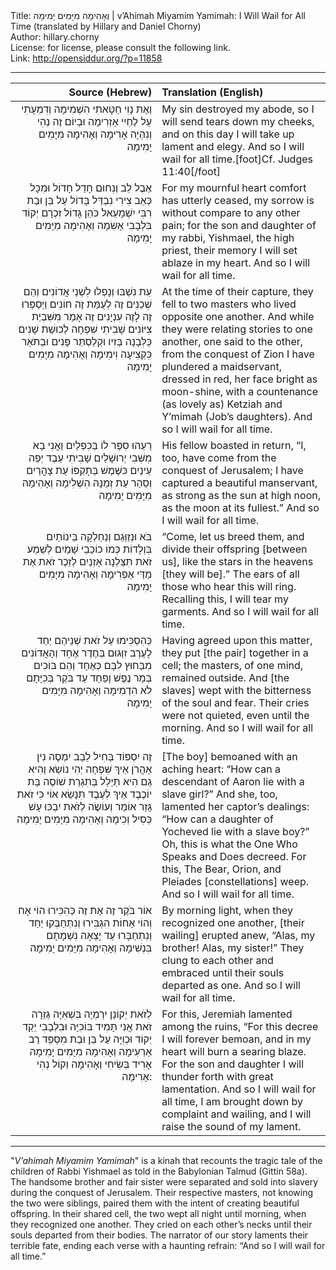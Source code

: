 <html>
<head></head>
<body>
Title: וְאָהִימָה מִיָּמִים יָמִימָה | v’Ahimah Miyamim Yamimah: I Will Wail for All Time (translated by Hillary and Daniel Chorny)<br />
Author: hillary.chorny<br />
License: for license, please consult the following link.<br />
Link: <a href="http://opensiddur.org/?p=11858">http://opensiddur.org/?p=11858</a>
<p />
<hr />

<table  class="copyright" style="margin-left: auto;margin-right: auto;" class="draggable">
<thead><tr><th id="x" style="text-align: right;">Source (Hebrew)</th><th style="text-align: left;">Translation (English)</th></tr></thead>
<tbody>
<tr><td style="vertical-align: top;" width="46%">
<div class="liturgy" style="text-align: right;"><span lang="he">
וְאֶת נָוִי חַטָּאתִי הִשְׁמִימָה 
וְדִמְעָתִי עַל לֶחְיִי אַזְרִימָה 
וּבְיוֹם זֶה נְהִי וְנִהְיָה אָרִימָה 
וְאָהִימָה מִיָּמִים יָמִימָה 
</span></div>
</td>
 
<td style="vertical-align:top;" width="53%">
<div class="english">
My sin destroyed my abode, 
so I will send tears down my cheeks, 
and on this day I will take up lament and elegy. 
And so I will wail for all time.[foot]Cf. Judges 11:40[/foot]
</div>
</td></tr>


<tr><td style="vertical-align: top;" width="46%">
<div class="liturgy" style="text-align: right;"><span lang="he">
אֶבֶל לֵב וְנִחוּם חָדַל חָדוֹל 
וּמִכָּל כְּאֵב צִירִי נִבְדַּל בָּדוֹל 
עַל בֵּן וּבַת רִבִּי יִשְׁמָעֵאל כֺּהֵן גָּדוֹל 
זִכְרָם יְקוֹד בִּלְבָבִי אָשִׂמָה 
וְאָהִימָה מִיָּמִים יָמִימָה 
</span></div>
</td>
 
<td style="vertical-align:top;" width="53%">
<div class="english">
For my mournful heart comfort has utterly ceased, 
my sorrow is without compare to any other pain; 
for the son and daughter of my rabbi, Yishmael, the high priest, 
their memory I will set ablaze in my heart. 
And so I will wail for all time.
</div>
</td></tr>


<tr><td style="vertical-align: top;" width="46%">
<div class="liturgy" style="text-align: right;"><span lang="he">
עֵת נִשְׁבּוּ וְנָפְלוּ לִשְׁנֵי אֲדוֹנִים 
וְהֵם שְׁכֵנִים זֶה לְעֻמַּת זֶה חוֹנִים 
וַיְסַפְּרוּ זֶה לָזֶה עִנְיָנִים 
זֶה אָמַר מִשִּׁבְיַת צִיּוֹנִים 
שָׁבִיתִי שִׁפְחָה לְכוּשַׁת שָׁנִים 
כַּלְּבָנָה בְּזִיו וּקְלַסְתֵּר פָּנִים 
וּבְתֺאַר כִּקְצִיעָה וִימִימָה 
וְאָהִימָה מִיָּמִים יָמִימָה 
</span></div>
</td>
 
<td style="vertical-align:top;" width="53%">
<div class="english">
At the time of their capture, 
they fell to two masters who lived opposite one another. 
And while they were relating stories to one another, 
one said to the other, from the conquest of Zion 
I have plundered a maidservant, dressed in red, 
her face bright as moon-shine, 
with a countenance (as lovely as) Ketziah and Y’mimah (Job’s daughters). 
And so I will wail for all time.
</div>
</td></tr>


<tr><td style="vertical-align: top;" width="46%">
<div class="liturgy" style="text-align: right;"><span lang="he">
רֵעֵהוּ סִפֶּר לוֹ בַּכִפְלַיִם 
וַאֲנִי בָא מִשְּׁבִי יְרוּשָׁלַיִם 
שָׁבִיתִי עַבֶד יְפֵה עֵינַיִם 
כּשֶּׁמֶשׁ בְּתָקְפּוֹ עֵת צָהֳרַיִם 
וְסַהַר עֵת זְמַנָּהּ הִשְׁלִימָה 
וְאָהִימָה מִיָּמִים יָמִימָה 
</span></div>
</td>
 
<td style="vertical-align:top;" width="53%">
<div class="english">
His fellow boasted in return, 
“I, too, have come from the conquest of Jerusalem; 
I have captured a beautiful manservant, 
as strong as the sun at high noon, 
as the moon at its fullest.”
And so I will wail for all time.
</div>
</td></tr>


<tr><td style="vertical-align: top;" width="46%">
<div class="liturgy" style="text-align: right;"><span lang="he">
בֺּא וּנְזַוְּגֵם וְנַחַלְקָה בֵּינוֹתַיִם בִּוְלָדוֹת 
כְּמוֹ כוֹכַבֵי שָׁמַיִם 
לְשֵׁמַע זֺאת תִּצַּלְנָה אָזְנַיִם לְזֵכֶר 
זֺאת אֶת מַדַּי אַפְרִימָה 
וְאָהִימָה מִיָּמִים יָמִימָה 
</span></div>
</td>
 
<td style="vertical-align:top;" width="53%">
<div class="english">
“Come, let us breed them, and divide their offspring [between us], 
like the stars in the heavens [they will be].” 
The ears of all those who hear this will ring. 
Recalling this, I will tear my garments.
And so I will wail for all time.
</div>
</td></tr>


<tr><td style="vertical-align: top;" width="46%">
<div class="liturgy" style="text-align: right;"><span lang="he">
כְּהִסְכִּימוּ עַל זֺאת שְׁנֵיהַם יַחַד 
לָעֶרֶב זִוְּגוּם בְּחֶדֶר אֶחָד 
וְהָאֲדוֹנִים מִבַּחוּץ לִבָּם כְּאֶחָד 
וְהֵם בּוֹכִים בְּמַר נֶפֶשׁ וָפַחַד 
עַד בֺּקֶר בְּכִיָּתָם לֹא הִדְמִימָה 
וְאָהִימָה מִיָּמִים יָמִימָה 
</span></div>
</td>
 
<td style="vertical-align:top;" width="53%">
<div class="english">
Having agreed upon this matter, 
they put [the pair] together in a cell; 
the masters, of one mind, remained outside. 
And [the slaves] wept with the bitterness of the soul and fear. 
Their cries were not quieted, even until the morning. 
And so I will wail for all time.
</div>
</td></tr>


<tr><td style="vertical-align: top;" width="46%">
<div class="liturgy" style="text-align: right;"><span lang="he">
זֶה יִסְפּוֹד בְּחִיל לֵבָב יִמְסֶה 
נִין אַהֲרֺן אֵיךְ שִּׁפְחָה יְהִי נוֹשֵׂא 
וְהִיא גַם הִיא תְּיַלֵל בְּתִגְרַת שׁוֹסֶה 
בַּת יוֹכֶבֶד אֵיךְ לְעֶבֶד תִּנָּשֵׂא 
אוֹי כִּי זֺאת גָּזַר אוֹמֵר וְעוֹשֶׂה 
לְזֺאת יִבְכּוּ עָשׁ כְּסִיל וְכִימָה 
וְאָהִימָה מִיָּמִים יָמִימָה 
</span></div>
</td>
 
<td style="vertical-align:top;" width="53%">
<div class="english">
[The boy] bemoaned with an aching heart: 
“How can a descendant of Aaron lie with a slave girl?”
 And she, too, lamented her captor’s dealings: 
“How can a daughter of Yocheved lie with a slave boy?”
Oh, this is what the One Who Speaks and Does decreed.
For this, The Bear, Orion, and Pleiades [constellations] weep.
And so I will wail for all time.
</div>
</td></tr>


<tr><td style="vertical-align: top;" width="46%">
<div class="liturgy" style="text-align: right;"><span lang="he">
אוֹר בֹּקֶר זֶה אֶת זֶה כְּהִכִּירוּ 
הוֹי אָח וְהוֹי אָחוֹת הִגְבִּירוּ 
וְנִתְחַבְּקוּ יַחַד וְנִתְחַבָּרוּ 
עַד יָצְאָה נִשְׁמָתָם בִּנְשִׁימָה 
וְאָהִימָה מִיָּמִים יָמִימָה 
</span></div>
</td>
 
<td style="vertical-align:top;" width="53%">
<div class="english">
By morning light, when they recognized one another, 
[their wailing] erupted anew, “Alas, my brother! Alas, my sister!” 
They clung to each other 
and embraced until their souls departed as one.
And so I will wail for all time.
</div>
</td></tr>


<tr><td style="vertical-align: top;" width="46%">
<div class="liturgy" style="text-align: right;"><span lang="he">
לְזֺאת יְקוֹנֵן יִרְמְיָה בִּשְׁאִיָּה 
גְּזֵרָה זֺאת אֲנִי תָּמִיד בּוֹכִיָּה 
וּבִלְבָבִי יֵקַד יְקוֹד וּכְוִיָּה 
עַל בֵּן וּבַת מִסְפֵּד רַב אַרְעִימָה 
וְאָהִימָה מִיָּמִים יָמִימָה 
אָרִיד בְּשִׂיחִי וְאָהִימָה 
וְקוֹל נְהִי אָרִימָה: 
</span></div>
</td>
 
<td style="vertical-align:top;" width="53%">
<div class="english">
For this, Jeremiah lamented among the ruins, 
“For this decree I will forever bemoan, 
and in my heart will burn a searing blaze. 
For the son and daughter I will thunder forth with great lamentation.
And so I will wail for all time, 
I am brought down by complaint and wailing, 
and I will raise the sound of my lament.
</div>
</td></tr>
</tbody></table>

<hr />

"<em>V’ahimah Miyamim Yamimah</em>" is a kinah that recounts the tragic tale of the children of Rabbi Yishmael as told in the Babylonian Talmud (Gittin 58a). The handsome brother and fair sister were separated and sold into slavery during the conquest of Jerusalem. Their respective masters, not knowing the two were siblings, paired them with the intent of creating beautiful offspring. In their shared cell, the two wept all night until morning, when they recognized one another. They cried on each other’s necks until their souls departed from their bodies. The narrator of our story laments their terrible fate, ending each verse with a haunting refrain: “And so I will wail for all time.”
</body>
</html>